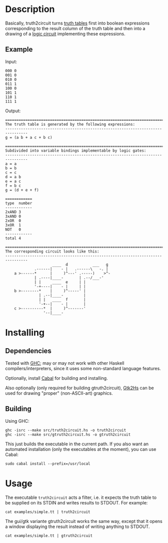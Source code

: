 Description
===========
Basically, truth2circuit turns [truth tables](http://en.wikipedia.org/wiki/Truth_table) first into
boolean expressions corresponding to the result column of the truth table and then into a drawing of
a [logic circuit](http://en.wikipedia.org/wiki/Logic_gate) implementing these expressions.

Example
-------
Input:

	000 0
	001 0
	010 0
	011 1
	100 0
	101 1
	110 1
	111 1

Output:

	================================================================================
	The truth table is generated by the following expressions:
	--------------------------------------------------------------------------------
	g = (a b + a c + b c)
	
	================================================================================
	Subdivided into variable bindings implementable by logic gates:
	--------------------------------------------------------------------------------
	a = a
	b = b
	c = c
	d = a b
	e = a c
	f = b c
	g = (d + e + f)
	
	============
	type  number
	------------
	2xAND 3
	3xAND 0
	2xOR  0
	3xOR  1
	NOT   0
	------------
	total 4
	
	================================================================================
	The corresponding circuit looks like this:
	--------------------------------------------------------------------------------
	                     ____  d           ___   g  
	             .------|    - |   .------\   -. |  
	    a >------*      |     )^---' .-----)    >^- 
	             | .----|____-       | .--/___-'    
	             | |     ____  e     | |            
	             '-+----|    - |     | |            
	    b >--------*    |     )^-----' |            
	               | .--|____-         |            
	               | |   ____  f       |            
	               '-+--|    - |       |            
	    c >----------*  |     )^-------'            
	                 '--|____-                      

Installing
==========
Dependencies
------------
Tested with [GHC](http://haskell.org/ghc); may or may not work with other Haskell
compilers/interpreters, since it uses some non-standard language features.

Optionally, install [Cabal](http://haskell.org/cabal) for building and installing.

Also optionally (only required for building gtruth2circuit),
[Gtk2Hs](http://projects.haskell.org/gtk2hs) can be used for drawing "proper" (non-ASCII-art)
graphics.

Building
--------
Using GHC:

	ghc -isrc --make src/truth2circuit.hs -o truth2circuit
	ghc -isrc --make src/gtruth2circuit.hs -o gtruth2circuit

This just builds the executable in the current path. If you also want an automated installation
(only the executables at the moment), you can use Cabal:

	sudo cabal install --prefix=/usr/local


Usage
=====

The executable `truth2circuit` acts a filter, i.e. it expects the truth table to be supplied on its
STDIN and writes results to STDOUT. For example:

	cat examples/simple.tt | truth2circuit

The gui/gtk variante gtruth2circuit works the same way, except that it opens a window displaying the
result instead of writing anything to STDOUT.

	cat examples/simple.tt | gtruth2circuit

